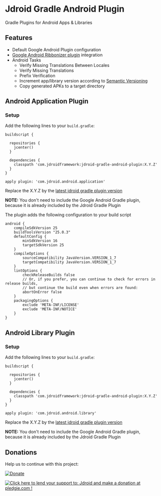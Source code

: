 # Jdroid Gradle Android Plugin
Gradle Plugins for Android Apps & Libraries

## Features

 * Default Google Android Plugin configuration
 * [Google Android Ribbonizer plugin](https://github.com/gfx/gradle-android-ribbonizer-plugin) integration
 * Android Tasks
    * Verify Missing Translations Between Locales
    * Verify Missing Translations
    * Prefix Verification
    * Increment app/library version according to [Semantic Versioning](http://semver.org/)
    * Copy generated APKs to a target directory

## Android Application Plugin

### Setup

Add the following lines to your `build.gradle`:

    buildscript {
      
      repositories {
        jcenter()
      }
      
      dependencies {
        classpath 'com.jdroidframework:jdroid-gradle-android-plugin:X.Y.Z'
      }
    }
    
    apply plugin: 'com.jdroid.android.application'

Replace the X.Y.Z by the [latest jdroid gradle plugin version](https://github.com/maxirosson/jdroid-gradle-plugin/releases/latest)

**NOTE:** You don't need to include the Google Android Gradle plugin, because it is already included by the Jdroid Gradle Plugin

The plugin adds the following configuration to your build script

    android {
        compileSdkVersion 25
        buildToolsVersion "25.0.3"
        defaultConfig {
            minSdkVersion 16
            targetSdkVersion 25
        }
        compileOptions {
            sourceCompatibility JavaVersion.VERSION_1_7
            targetCompatibility JavaVersion.VERSION_1_7
        }
        lintOptions {
            checkReleaseBuilds false
            // Or, if you prefer, you can continue to check for errors in release builds,
            // but continue the build even when errors are found:
            abortOnError false
        }
        packagingOptions {
            exclude 'META-INF/LICENSE'
            exclude 'META-INF/NOTICE'
        }
    }
    
## Android Library Plugin

### Setup

Add the following lines to your `build.gradle`:

    buildscript {
      
      repositories {
        jcenter()
      }
      
      dependencies {
        classpath 'com.jdroidframework:jdroid-gradle-android-plugin:X.Y.Z'
      }
    }
    
    apply plugin: 'com.jdroid.android.library'

Replace the X.Y.Z by the [latest jdroid gradle plugin version](https://github.com/maxirosson/jdroid-gradle-plugin/releases/latest)

**NOTE:** You don't need to include the Google Android Gradle plugin, because it is already included by the Jdroid Gradle Plugin


## Donations
Help us to continue with this project:

[![Donate](https://www.paypalobjects.com/en_US/i/btn/btn_donate_LG.gif)](https://www.paypal.com/cgi-bin/webscr?cmd=_s-xclick&hosted_button_id=2UEBTRTSCYA9L)

<a href='https://pledgie.com/campaigns/30030'><img alt='Click here to lend your support to: Jdroid and make a donation at pledgie.com !' src='https://pledgie.com/campaigns/30030.png?skin_name=chrome' border='0' ></a>
